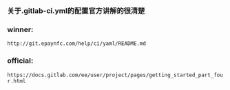 
### 关于.gitlab-ci.yml的配置官方讲解的很清楚

### winner: 
`http://git.epaynfc.com/help/ci/yaml/README.md`
### official:
`https://docs.gitlab.com/ee/user/project/pages/getting_started_part_four.html`

